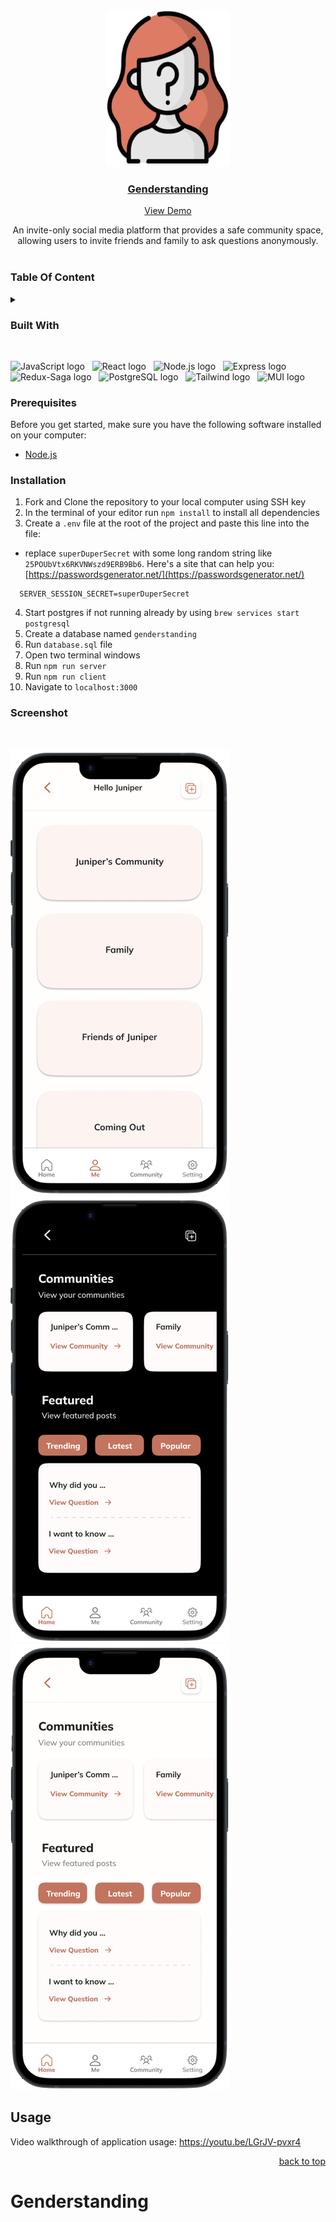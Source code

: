 <div align="center">
   <img alt="logo" width="200" height="250" src="public/icon.png"/>
   <br/>
      <a href="https://genderstanding-116c2268e46c.herokuapp.com/#/welcome">
    <h3 align="center">  Genderstanding</h3>
  </a>
 <a href="https://genderstanding-116c2268e46c.herokuapp.com/#/welcome">View Demo</a>
  <p align="center">
          An invite-only social media platform that provides a safe community space, allowing users to invite friends and family to ask questions anonymously.
    <br />
    <br />
  </p>
</div>


### **Table Of Content**
<details>
  <summary></summary>
  <ul>
        <li><a href="#built-with">Built With</a></li>
        <li><a href="#prerequisites">Prerequisites</a></li>
        <li><a href="#installation">Installation</a></li>
         <li><a href="#screenshot">Screenshot</a></li>
          <li><a href="#usage">Usage</a></li>
  </ul>
</details>

### **Built With**
<br/>
<p>
 <img
    src="https://img.shields.io/badge/JavaScript-282C34?style=for-the-badge&logo=javascript&logoColor=F7DF1E"
    alt="JavaScript logo"
    title="JavaScript"
    height="25"
  />
  &nbsp;
  <img
    src="https://img.shields.io/badge/-React-282C34?style=for-the-badge&logo=react&logoColor=61DAFB"
    alt="React logo"
    title="React"
    height="25"
  />
  &nbsp;
  <img
    src="https://img.shields.io/badge/-Nodejs-282C34?style=for-the-badge&logo=Node.js&logoColor=339933"
    alt="Node.js logo"
    title="Node.js"
    height="25"
  />
   &nbsp;
    <img
    src="https://img.shields.io/badge/Express.js-282C34?style=for-the-badge&logo=Express&logoColor=F7DF1E"
    alt="Express logo"
    title="Express.js"
    height="25"
  />
  &nbsp;
   <img
    src="https://img.shields.io/badge/postgres-282C34.svg?style=for-the-badge&logo=postgresql&logoColor=61DAFB"
    alt="Redux-Saga logo"
    title="Redux-Saga"
    height="25"
  />
   &nbsp;
  <img
    src="https://img.shields.io/badge/Redux_Saga-282C34?style=for-the-badge&logo=Redux-Saga&logoColor=999999"
    alt="PostgreSQL logo"
    title="PostgreSQL"
    height="25"
  />
   &nbsp;
   <img
    src="https://img.shields.io/badge/Tailwind_CSS-282C34?style=for-the-badge&logo=tailwind-css&logoColor=38B2AC"
    alt="Tailwind logo"
    title="Tailwind"
    height="25"
  />
  &nbsp;
   <img
    src="https://img.shields.io/badge/MUI-282C34.svg?style=for-the-badge&logo=mui&logoColor=0081CB"
    alt="MUI logo"
    title="MUI"
    height="25"
  />
</p>

### **Prerequisites**
Before you get started, make sure you have the following software installed on your computer:
* [Node.js](https://nodejs.org/en/)

### **Installation**
1. Fork and Clone the repository to your local computer using SSH key
1. In the terminal of your editor run `npm install` to install all dependencies
1.  Create a `.env` file at the root of the project and paste this line into the file:
- replace `superDuperSecret` with some long random string like `25POUbVtx6RKVNWszd9ERB9Bb6`. Here's a site that can help you: [https://passwordsgenerator.net/](https://passwordsgenerator.net/)
```
  SERVER_SESSION_SECRET=superDuperSecret
```
4. Start postgres if not running already by using `brew services start postgresql`
1. Create a database named `genderstanding`
1. Run `database.sql` file
1. Open two terminal windows
1. Run `npm run server`
1. Run `npm run client`
1. Navigate to `localhost:3000`

### **Screenshot**
<br/>

![Screenshot](public/Juniper.png)
![Screenshot](public/dark.png)
![Screenshot](public/light.png)
<!-- ![Screenshot](public/demo.gif) -->

## Usage

Video walkthrough of application usage: 
https://youtu.be/LGrJV-pvxr4

<p align="right"><a href="#top">back to top</a></p>

<!-- MARKDOWN LINKS & IMAGES -->
<!-- https://www.markdownguide.org/basic-syntax/#reference-style-links -->

# Genderstanding

